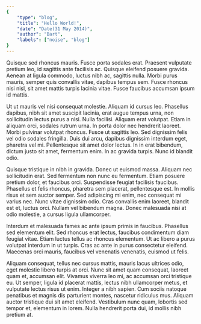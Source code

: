 ```yaml
---
{
	"type": "blog",
	"title": "Hello World!",
	"date": "Date(31 May 2014)",
	"author": "Bart",
	"labels": ["noise", "blog"]
}
---
```


Quisque sed rhoncus mauris. Fusce porta sodales erat. Praesent vulputate pretium leo, id sagittis ante facilisis ac. Quisque eleifend posuere gravida. Aenean at ligula commodo, luctus nibh ac, sagittis nulla. Morbi purus mauris, semper quis convallis vitae, dapibus tempus sem. Fusce rhoncus nisi nisl, sit amet mattis turpis lacinia vitae. Fusce faucibus accumsan ipsum id mattis.

Ut ut mauris vel nisi consequat molestie. Aliquam id cursus leo. Phasellus dapibus, nibh sit amet suscipit lacinia, erat augue tempus urna, non sollicitudin lectus purus a nisi. Nulla facilisi. Aliquam erat volutpat. Etiam in aliquam orci, sodales rutrum urna. In porta dolor nec hendrerit laoreet. Morbi pulvinar volutpat rhoncus. Fusce ut sagittis leo. Sed dignissim felis vel odio sodales fringilla. Duis dui arcu, dapibus dignissim interdum eget, pharetra vel mi. Pellentesque sit amet dolor lectus. In in erat bibendum, dictum justo sit amet, fermentum enim. In ac gravida turpis. Nunc id blandit odio.

Quisque tristique in nibh in gravida. Donec ut euismod massa. Aliquam nec sollicitudin erat. Sed fermentum non nunc eu fermentum. Etiam posuere pretium dolor, et faucibus orci. Suspendisse feugiat facilisis faucibus. Phasellus et felis rhoncus, pharetra sem placerat, pellentesque est. In mollis risus et sem auctor semper. Sed adipiscing mi enim, nec consequat mi varius nec. Nunc vitae dignissim odio. Cras convallis enim laoreet, blandit est et, luctus orci. Nullam vel bibendum magna. Donec malesuada nisi at odio molestie, a cursus ligula ullamcorper.

Interdum et malesuada fames ac ante ipsum primis in faucibus. Phasellus sed elementum elit. Sed rhoncus erat lectus, faucibus condimentum diam feugiat vitae. Etiam luctus tellus ac rhoncus elementum. Ut ac libero a purus volutpat interdum in ut turpis. Cras ac ante in purus consectetur eleifend. Maecenas orci mauris, faucibus vel venenatis venenatis, euismod ut felis.

Aliquam consequat, tellus nec cursus mattis, mauris lacus ultrices odio, eget molestie libero turpis at orci. Nunc sit amet quam consequat, laoreet quam et, accumsan elit. Vivamus viverra leo mi, ac accumsan orci tristique eu. Ut semper, ligula id placerat mattis, lectus nibh ullamcorper metus, et vulputate lectus risus ut enim. Integer a nibh sapien. Cum sociis natoque penatibus et magnis dis parturient montes, nascetur ridiculus mus. Aliquam auctor tristique dui sit amet eleifend. Vestibulum nunc quam, lobortis sed tempor et, elementum in lorem. Nulla hendrerit porta dui, id mollis nibh pretium at.